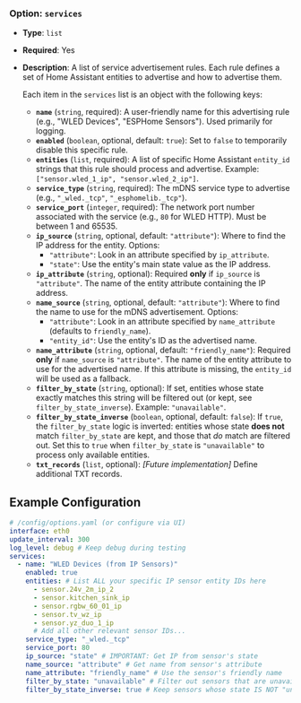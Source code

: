 ### Option: `services`

*   **Type**: `list`
*   **Required**: Yes
*   **Description**: A list of service advertisement rules. Each rule defines a set of Home Assistant entities to advertise and how to advertise them.

    Each item in the `services` list is an object with the following keys:

    *   **`name`** (`string`, required): A user-friendly name for this advertising rule (e.g., "WLED Devices", "ESPHome Sensors"). Used primarily for logging.
    *   **`enabled`** (`boolean`, optional, default: `true`): Set to `false` to temporarily disable this specific rule.
    *   **`entities`** (`list`, required): A list of specific Home Assistant `entity_id` strings that this rule should process and advertise. Example: `["sensor.wled_1_ip", "sensor.wled_2_ip"]`.
    *   **`service_type`** (`string`, required): The mDNS service type to advertise (e.g., `"_wled._tcp"`, `"_esphomelib._tcp"`).
    *   **`service_port`** (`integer`, required): The network port number associated with the service (e.g., `80` for WLED HTTP). Must be between 1 and 65535.
    *   **`ip_source`** (`string`, optional, default: `"attribute"`): Where to find the IP address for the entity. Options:
        *   `"attribute"`: Look in an attribute specified by `ip_attribute`.
        *   `"state"`: Use the entity's main state value as the IP address.
    *   **`ip_attribute`** (`string`, optional): Required **only** if `ip_source` is `"attribute"`. The name of the entity attribute containing the IP address.
    *   **`name_source`** (`string`, optional, default: `"attribute"`): Where to find the name to use for the mDNS advertisement. Options:
        *   `"attribute"`: Look in an attribute specified by `name_attribute` (defaults to `friendly_name`).
        *   `"entity_id"`: Use the entity's ID as the advertised name.
    *   **`name_attribute`** (`string`, optional, default: `"friendly_name"`): Required **only** if `name_source` is `"attribute"`. The name of the entity attribute to use for the advertised name. If this attribute is missing, the `entity_id` will be used as a fallback.
    *   **`filter_by_state`** (`string`, optional): If set, entities whose state exactly matches this string will be filtered out (or kept, see `filter_by_state_inverse`). Example: `"unavailable"`.
    *   **`filter_by_state_inverse`** (`boolean`, optional, default: `false`): If `true`, the `filter_by_state` logic is inverted: entities whose state **does not** match `filter_by_state` are kept, and those that *do* match are filtered out. Set this to `true` when `filter_by_state` is `"unavailable"` to process only available entities.
    *   **`txt_records`** (`list`, optional): *[Future implementation]* Define additional TXT records.

## Example Configuration

```yaml
# /config/options.yaml (or configure via UI)
interface: eth0
update_interval: 300
log_level: debug # Keep debug during testing
services:
  - name: "WLED Devices (from IP Sensors)"
    enabled: true
    entities: # List ALL your specific IP sensor entity IDs here
      - sensor.24v_2m_ip_2
      - sensor.kitchen_sink_ip
      - sensor.rgbw_60_01_ip
      - sensor.tv_wz_ip
      - sensor.yz_duo_1_ip
      # Add all other relevant sensor IDs...
    service_type: "_wled._tcp"
    service_port: 80
    ip_source: "state" # IMPORTANT: Get IP from sensor's state
    name_source: "attribute" # Get name from sensor's attribute
    name_attribute: "friendly_name" # Use the sensor's friendly name
    filter_by_state: "unavailable" # Filter out sensors that are unavailable
    filter_by_state_inverse: true # Keep sensors whose state IS NOT "unavailable"